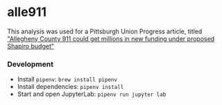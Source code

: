# alle911

This analysis was used for a Pittsburgh Union Progress article, titled ["Allegheny County 911 could get millions in new funding under proposed Shapiro budget"](https://www.unionprogress.com/2023/04/13/allegheny-county-911-could-get-millions-in-new-funding-under-proposed-shapiro-budget/)

### Development

- Install `pipenv`: `brew install pipenv`
- Install dependencies: `pipenv install`
- Start and open JupyterLab: `pipenv run jupyter lab`
